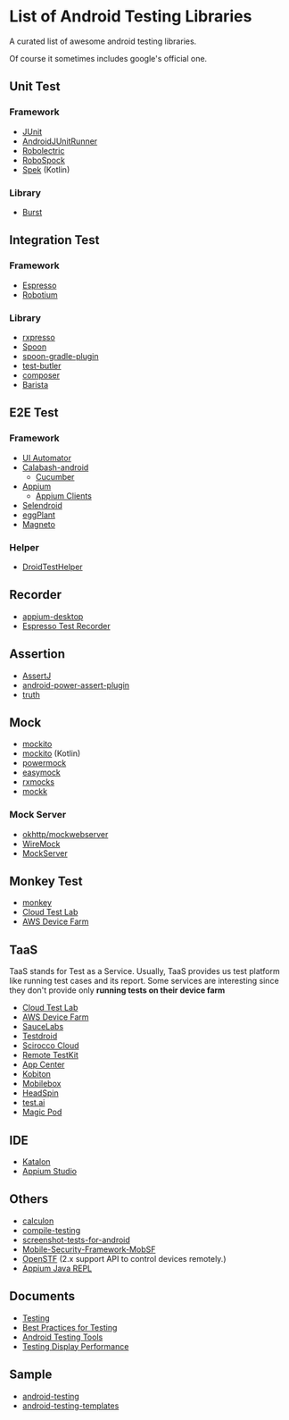 # List of Android Testing Libraries

A curated list of awesome android testing libraries.

Of course it sometimes includes google's official one.

## Unit Test

### Framework

- [JUnit](https://github.com/junit-team/junit)
- [AndroidJUnitRunner](https://developer.android.com/tools/testing-support-library/index.html#AndroidJUnitRunner)
- [Robolectric](https://github.com/robolectric/robolectric)
- [RoboSpock](https://github.com/robospock/RoboSpock)
- [Spek](https://github.com/JetBrains/spek) (Kotlin)

### Library

- [Burst](https://github.com/square/burst)

## Integration Test

### Framework

- [Espresso](https://developer.android.com/tools/testing-support-library/index.html#Espresso)
- [Robotium](https://github.com/RobotiumTech/robotium)

### Library

- [rxpresso](https://github.com/novoda/rxpresso)
- [Spoon](https://github.com/square/spoon)
- [spoon-gradle-plugin](https://github.com/stanfy/spoon-gradle-plugin)
- [test-butler](https://github.com/linkedin/test-butler)
- [composer](https://github.com/gojuno/composer)
- [Barista](https://github.com/SchibstedSpain/Barista)

## E2E Test

### Framework

- [UI Automator](https://developer.android.com/tools/testing-support-library/index.html#UIAutomator)
- [Calabash-android](https://github.com/calabash/calabash-android)
    - [Cucumber](https://github.com/cucumber/cucumber)
- [Appium](https://github.com/appium/appium)
    - [Appium Clients](https://github.com/appium/appium/blob/master/docs/en/about-appium/appium-clients.md)
- [Selendroid](https://github.com/selendroid/selendroid)
- [eggPlant](http://www.testplant.com/eggplant/testing-tools/eggplant-mobile-eggon/)
- [Magneto](https://github.com/EverythingMe/magneto)

### Helper
- [DroidTestHelper](https://github.com/KazuCocoa/DroidTestHelper)

## Recorder

- [appium-desktop](https://github.com/appium/appium-desktop)
- [Espresso Test Recorder](https://developer.android.com/studio/test/espresso-test-recorder)

## Assertion

- [AssertJ](http://joel-costigliola.github.io/assertj/)
- [android-power-assert-plugin](https://github.com/gfx/android-power-assert-plugin)
- [truth](https://github.com/google/truth)

## Mock

- [mockito](https://github.com/mockito/mockito)
- [mockito](https://github.com/nhaarman/mockito-kotlin) (Kotlin)
- [powermock](https://github.com/jayway/powermock)
- [easymock](https://github.com/easymock/easymock)
- [rxmocks](https://github.com/novoda/rxmocks)
- [mockk](https://github.com/mockk/mockk)

### Mock Server

- [okhttp/mockwebserver](https://github.com/square/okhttp/tree/master/mockwebserver)
- [WireMock](http://wiremock.org/)
- [MockServer](http://www.mock-server.com/)

## Monkey Test

- [monkey](https://developer.android.com/tools/help/monkey.html)
- [Cloud Test Lab](https://developers.google.com/cloud-test-lab/)
- [AWS Device Farm](https://aws.amazon.com/jp/device-farm/)

## TaaS
TaaS stands for Test as a Service. Usually, TaaS provides us test platform like running test cases and its report.
Some services are interesting since they don't provide only **running tests on their device farm**

- [Cloud Test Lab](https://developers.google.com/cloud-test-lab/)
- [AWS Device Farm](https://aws.amazon.com/jp/device-farm/)
- [SauceLabs](https://saucelabs.com/)
- [Testdroid](http://testdroid.com/)
- [Scirocco Cloud](http://www.scirocco-cloud.com/ja/price.html)
- [Remote TestKit](https://appkitbox.com/)
- [App Center](https://appcenter.ms)
- [Kobiton](https://kobiton.com)
- [Mobilebox](http://mobileboxlab.com/en/)
- [HeadSpin](https://www.headspin.io)
- [test.ai](http://test.ai)
- [Magic Pod](https://magic-pod.com/en/)

## IDE
- [Katalon](https://www.katalon.com)
- [Appium Studio](https://experitest.com/appium-studio/)

## Others

- [calculon](https://github.com/mttkay/calculon)
- [compile-testing](https://github.com/google/compile-testing)
- [screenshot-tests-for-android](https://github.com/facebook/screenshot-tests-for-android)
- [Mobile-Security-Framework-MobSF](https://github.com/ajinabraham/Mobile-Security-Framework-MobSF)
- [OpenSTF](https://github.com/openstf) (2.x support API to control devices remotely.)
- [Appium Java REPL](https://mobileboxlab.github.io/appium-java-repl/index.html)

## Documents

- [Testing](http://developer.android.com/tools/testing/index.html)
- [Best Practices for Testing](https://developer.android.com/training/testing.html)
- [Android Testing Tools](https://developer.android.com/tools/testing/testing-tools.html)
- [Testing Display Performance](https://developer.android.com/preview/testing/performance.html)

## Sample

- [android-testing](https://github.com/googlesamples/android-testing)
- [android-testing-templates](https://github.com/googlesamples/android-testing-templates)
